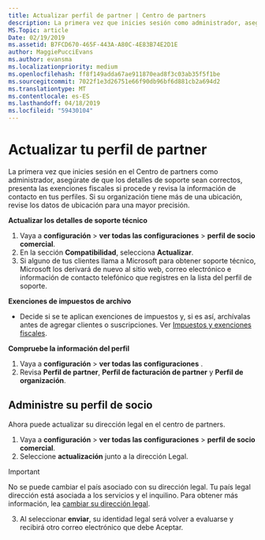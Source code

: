 ```yaml
---
title: Actualizar perfil de partner | Centro de partners
description: La primera vez que inicies sesión como administrador, asegúrate de que los detalles de soporte técnico sean correctos, presenta las exenciones fiscales si procede y revisa la información de contacto en tus perfiles.
MS.Topic: article
Date: 02/19/2019
ms.assetid: B7FCD670-465F-443A-A80C-4E83B74E2D1E
author: MaggiePucciEvans
ms.author: evansma
ms.localizationpriority: medium
ms.openlocfilehash: ff8f149adda67ae911870ead8f3c03ab35f5f1be
ms.sourcegitcommit: 7022f1e3d26751e66f90db96bf6d881cb2a694d2
ms.translationtype: MT
ms.contentlocale: es-ES
ms.lasthandoff: 04/18/2019
ms.locfileid: "59430104"
---
```

# <a name="update-your-partner-profile"></a>Actualizar tu perfil de partner


La primera vez que inicies sesión en el Centro de partners como administrador, asegúrate de que los detalles de soporte sean correctos, presenta las exenciones fiscales si procede y revisa la información de contacto en tus perfiles. Si su organización tiene más de una ubicación, revise los datos de ubicación para una mayor precisión.

**Actualizar los detalles de soporte técnico**

1.  Vaya a **configuración** &gt; **ver todas las configuraciones** &gt; **perfil de socio comercial**.
2.  En la sección **Compatibilidad**, selecciona **Actualizar**.
3.  Si alguno de tus clientes llama a Microsoft para obtener soporte técnico, Microsoft los derivará de nuevo al sitio web, correo electrónico e información de contacto telefónico que registres en la lista del perfil de soporte.

**Exenciones de impuestos de archivo**

-   Decide si se te aplican exenciones de impuestos y, si es así, archívalas antes de agregar clientes o suscripciones. Ver [Impuestos y exenciones fiscales](tax-and-tax-exemptions.md).

**Compruebe la información del perfil**

1.  Vaya a **configuración** &gt; **ver todas las configuraciones** . 
2.  Revisa **Perfil de partner**, **Perfil de facturación de partner** y **Perfil de organización**.

## <a name="manage-your-partner-profile"></a>Administre su perfil de socio 

Ahora puede actualizar su dirección legal en el centro de partners.

1. Vaya a **configuración** &gt; **ver todas las configuraciones** &gt; **perfil de socio comercial**.
2. Seleccione **actualización** junto a la dirección Legal. 

>[!Important]
>No se puede cambiar el país asociado con su dirección legal. Tu país legal dirección está asociada a los servicios y el inquilino. Para obtener más información, lea [cambiar su dirección legal](https://docs.microsoft.com/office365/admin/manage/change-address-contact-and-more?view=o365-worldwide).

3. Al seleccionar **enviar**, su identidad legal será volver a evaluarse y recibirá otro correo electrónico que debe Aceptar.



 



